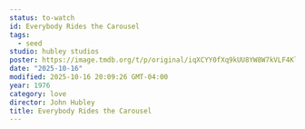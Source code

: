 ```yaml
---
status: to-watch
id: Everybody Rides the Carousel
tags:
  - seed
studio: hubley studios
poster: https://image.tmdb.org/t/p/original/iqXCYY0fXq9kUU8YW8W7kVLF4Kl.jpg
date: "2025-10-16"
modified: 2025-10-16 20:09:26 GMT-04:00
year: 1976
category: love
director: John Hubley
title: Everybody Rides the Carousel
---
```


